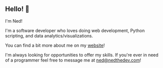 ## Hello! 👋
I'm Ned! 

I'm a software developer who loves doing web development, Python scripting, and data analytics/visualizations.

You can find a bit more about me on my [website](https://nedthedev.com)!

I'm always looking for opportunities to offer my skills. If you're ever in need of a programmer feel free to message me at ned@nedthedev.com!
